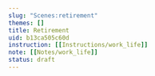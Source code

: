 ```yaml
---
slug: "Scenes:retirement"
themes: []
title: Retirement
uid: b13ca505c60d
instruction: [[Instructions/work_life]]
note: [[Notes/work_life]]
status: draft
---
```

